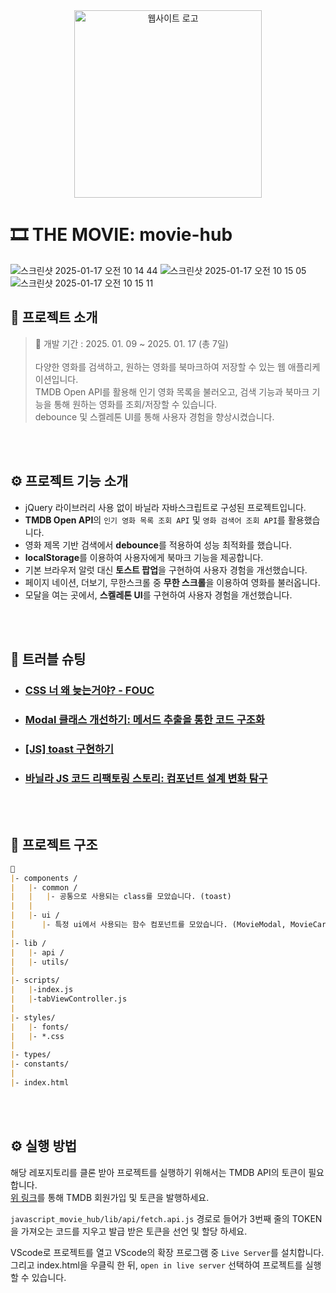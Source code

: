 
<div align="center">
<img width="300px" src="https://github.com/user-attachments/assets/79ac8be9-8cba-4c5a-bed4-051d585b3275" alt="웹사이트 로고" />
</div>

# 🎞 THE MOVIE: movie-hub

![스크린샷 2025-01-17 오전 10 14 44](https://github.com/user-attachments/assets/aeda6081-760b-43fa-94a4-24db808d3dff)
![스크린샷 2025-01-17 오전 10 15 05](https://github.com/user-attachments/assets/3e20e2f6-f48e-40c3-a0be-f2875a47a83a)
![스크린샷 2025-01-17 오전 10 15 11](https://github.com/user-attachments/assets/2ea7dbab-3816-41c7-ac70-24010ca7e710)
<br/>

## 💬 프로젝트 소개
> 📅 개발 기간 : 2025. 01. 09 ~ 2025. 01. 17 (총 7일)
> <br/><br/>
> 다양한 영화를 검색하고, 원하는 영화를 북마크하여 저장할 수 있는 웹 애플리케이션입니다.
> <br/> TMDB Open API를 활용해 인기 영화 목록을 불러오고, 검색 기능과 북마크 기능을 통해 원하는 영화를 조회/저장할 수 있습니다.
> <br/> debounce 및 스켈레톤 UI를 통해 사용자 경험을 향상시켰습니다.

<br/>
<br/>

## ⚙ 프로젝트 기능 소개
- jQuery 라이브러리 사용 없이 바닐라 자바스크립트로 구성된 프로젝트입니다.
- **TMDB Open API**의 `인기 영화 목록 조회 API` 및 `영화 검색어 조회 API`를 활용했습니다.
- 영화 제목 기반 검색에서 **debounce**를 적용하여 성능 최적화를 했습니다.
- **localStorage**를 이용하여 사용자에게 북마크 기능을 제공합니다.
- 기본 브라우저 알럿 대신 **토스트 팝업**을 구현하여 사용자 경험을 개선했습니다.
- 페이지 네이션, 더보기, 무한스크롤 중 **무한 스크롤**을 이용하여 영화를 불러옵니다.
- 모달을 여는 곳에서, **스켈레톤 UI**를 구현하여 사용자 경험을 개선했습니다.

<br/>
<br/>

## 🚀 트러블 슈팅
 - ### [CSS 너 왜 늦는거야? - FOUC](https://llddang-blog.tistory.com/56)
 - ### [Modal 클래스 개선하기: 메서드 추출을 통한 코드 구조화](https://llddang-blog.tistory.com/57)
 - ### [[JS] toast 구현하기](https://llddang-blog.tistory.com/58)
 - ### [바닐라 JS 코드 리팩토링 스토리: 컴포넌트 설계 변화 탐구](https://llddang-blog.tistory.com/60)

<br/>
<br/>

## 📁 프로젝트 구조

```markdown
📁
|- components /
|   |- common /
|   |   |- 공통으로 사용되는 class를 모았습니다. (toast)
|   |
|   |- ui /
|      |- 특정 ui에서 사용되는 함수 컴포넌트를 모았습니다. (MovieModal, MovieCard)
|
|- lib /
|   |- api /
|   |- utils/
|
|- scripts/
|   |-index.js
|   |-tabViewController.js
|
|- styles/
|   |- fonts/
|   |- *.css
|
|- types/
|- constants/
|
|- index.html
```

<br/>
<br/>

## ⚙️ 실행 방법 

해당 레포지토리를 클론 받아 프로젝트를 실행하기 위해서는 TMDB API의 토큰이 필요합니다. <br/>
[위 링크](https://developer.themoviedb.org/reference/intro/authentication)를 통해 TMDB 회원가입 및 토큰을 발행하세요.

`javascript_movie_hub/lib/api/fetch.api.js` 경로로 들어가 3번째 줄의 TOKEN을 가져오는 코드를 지우고 발급 받은 토큰을 선언 및 할당 하세요.

VScode로 프로젝트를 열고 VScode의 확장 프로그램 중 `Live Server`를 설치합니다. <br/>
그리고 index.html을 우클릭 한 뒤, `open in live server` 선택하여 프로젝트를 실행할 수 있습니다.
